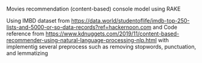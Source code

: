 Movies recommendation (content-based) console model using RAKE

Using IMBD dataset from https://data.world/studentoflife/imdb-top-250-lists-and-5000-or-so-data-records?ref=hackernoon.com
and
Code reference from https://www.kdnuggets.com/2019/11/content-based-recommender-using-natural-language-processing-nlp.html
with implementig several preprocess such as removing stopwords, punctuation, and lemmatizing

